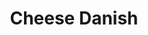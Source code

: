 ---
layout: recipe
title: Cheese Danish
description: Kaitlyn rated these danishes as "the best thing we've made so far." They were so good that we decided not to share any with my suitemates, and though we spent multiple days making the dough, they were completely worth it. Top danishes with a few raspberries, blueberries or even a dollop of your favorite jam just before baking, if you like.
prep_time: 1.5 hours
cook_time: 16-18 minutes # combined 10 + 6-8 minutes
temperature: 425°F # starts at 425°F, reduces to 375°F
servings: 9
source: NYT Cooking
category: Fika

ingredients: |
  - 8 oz cream cheese
  - 1 1/4 cups confectioners' sugar
  - 1 large egg yolk
  - 1 pinch salt
  - 1/2 tsp pure vanilla extract
  - 1 batch [danish dough](/recipes/recipes/dough-danish/)
  - 1 large egg, lightly beaten
  - 2 tbsp whole milk

instructions: |
  1. In a large bowl, beat together the cream cheese, 1/4 cup confectioners' sugar, the egg yolk, the salt and the vanilla until smooth. Transfer the mixture to a resealable plastic bag; set aside.
  2. On a lightly floured surface, roll the dough out into a 12 1/2-inch square. Trim 1/4 inch off each edge. Cut the dough into nine 4-inch squares. Brush the corners of each square with a bit of the beaten egg, then fold each corner into the center and press down gently. Transfer the squares to 2 parchment-lined baking sheets.
  3. Cut the tip off one corner of the filled plastic bag so you have a 1/2-inch hole. Use the bag to pipe the cheese filling onto the center of each dough square. Loosely cover the pastries with plastic wrap and let stand until slightly puffed, about 1 hour to 1 hour 20 minutes.
  4. Heat oven to 425°F.
  5. Remove the plastic and gently brush the top and sides of the dough with the beaten egg. Bake for 10 minutes, then rotate the sheets and reduce oven temperature to 375°F. Continue to bake until pastries are puffed and deep golden brown, another 6 to 8 minutes.
  6. Meanwhile, whisk together the remaining 1 cup confectioners' sugar and the milk.
  7. Let the Danish cool slightly on the sheet then drizzle with the glaze. Serve warm or at room temperature.

notes: |
  - The dough can be prepared through Step 5 and frozen for up to 1 month. Thaw overnight in the refrigerator before using.
  - Fresh berries or jam can be added just before baking for variety.
---